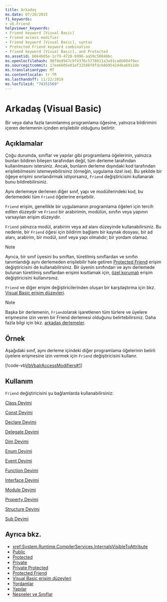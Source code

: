 ```yaml
---
title: Arkadaş
ms.date: 07/20/2015
f1_keywords:
- vb.Friend
helpviewer_keywords:
- Friend keyword [Visual Basic]
- Friend access modifier
- Friend keyword [Visual Basic], syntax
- Protected Friend keyword combination
- Friend keyword [Visual Basic], and Protected
ms.assetid: b664605e-1c79-4728-b996-aa59c50846bc
ms.openlocfilehash: 98f8ed947c9f4376c5778011a3a91ca8b094f9ec
ms.sourcegitcommit: 17ee6605e01ef32506f8fdc686954244ba6911de
ms.translationtype: MT
ms.contentlocale: tr-TR
ms.lasthandoff: 11/22/2019
ms.locfileid: "74351569"
---
```

# <a name="friend-visual-basic"></a>Arkadaş (Visual Basic)
Bir veya daha fazla tanımlanmış programlama öğesine, yalnızca bildirimini içeren derlemenin içinden erişilebilir olduğunu belirtir.  
  
## <a name="remarks"></a>Açıklamalar  
 Çoğu durumda, sınıflar ve yapılar gibi programlama öğelerinin, yalnızca bunları bildiren bileşen tarafından değil, tüm derleme tarafından kullanılmasını istersiniz. Ancak, bunların derleme dışındaki kod tarafından erişilebilmesini istemeyebilirsiniz (örneğin, uygulama özel ise). Bu şekilde bir öğeye erişimi sınırlandırmak istiyorsanız, `Friend` değiştiricisini kullanarak bunu bildirebilirsiniz.  
  
 Aynı derlemeye derlenen diğer sınıf, yapı ve modüllerindeki kod, bu derlemedeki tüm `Friend` öğelerine erişebilir.  
  
 `Friend` erişim, genellikle bir uygulamanın programlama öğeleri için tercih edilen düzeydir ve `Friend` bir arabirimin, modülün, sınıfın veya yapının varsayılan erişim düzeyidir.  
  
 `Friend` yalnızca modül, arabirim veya ad alanı düzeyinde kullanabilirsiniz. Bu nedenle, bir `Friend` öğesi için bildirim bağlamı bir kaynak dosyası, bir ad alanı, arabirim, bir modül, sınıf veya yapı olmalıdır; bir yordam olamaz.  

> [!NOTE]
> Ayrıca, bir sınıf üyesini bu sınıftan, türetilmiş sınıflardan ve sınıfın tanımlandığı aynı derlemeden erişilebilir hale getiren [Protected Friend](protected-friend.md) erişim değiştiricisini de kullanabilirsiniz. Bir üyenin sınıfından ve aynı derlemede bulunan türetilmiş sınıflardan erişimi kısıtlamak için, [özel korumalı](private-protected.md) erişim değiştiricisini kullanırsınız.

 `Friend` ve diğer erişim değiştiricilerinden oluşan bir karşılaştırma için bkz. [Visual Basic erişim düzeyleri](../../../visual-basic/programming-guide/language-features/declared-elements/access-levels.md).  
  
> [!NOTE]
> Başka bir derlemenin, `Friend`olarak işaretlenen tüm türlere ve üyelere erişmesine izin veren bir Friend derlemesi olduğunu belirtebilirsiniz. Daha fazla bilgi için bkz. [arkadaş derlemeler](../../../standard/assembly/friend.md).

## <a name="example"></a>Örnek  
 Aşağıdaki sınıf, aynı derleme içindeki diğer programlama öğelerinin belirli üyelere erişmesine izin vermek için `Friend` değiştiricisini kullanır.  
  
 [!code-vb[VbVbalrAccessModifiers#1](~/samples/snippets/visualbasic/VS_Snippets_VBCSharp/vbvbalraccessmodifiers/vb/class1.vb#1)]  
  
## <a name="usage"></a>Kullanım  
 `Friend` değiştiricisini şu bağlamlarda kullanabilirsiniz:  
  
 [Class Deyimi](../../../visual-basic/language-reference/statements/class-statement.md)  
  
 [Const Deyimi](../../../visual-basic/language-reference/statements/const-statement.md)  
  
 [Declare Deyimi](../../../visual-basic/language-reference/statements/declare-statement.md)  
  
 [Delegate Deyimi](../../../visual-basic/language-reference/statements/delegate-statement.md)  
  
 [Dim Deyimi](../../../visual-basic/language-reference/statements/dim-statement.md)  
  
 [Enum Deyimi](../../../visual-basic/language-reference/statements/enum-statement.md)  
  
 [Event Deyimi](../../../visual-basic/language-reference/statements/event-statement.md)  
  
 [Function Deyimi](../../../visual-basic/language-reference/statements/function-statement.md)  
  
 [Interface Deyimi](../../../visual-basic/language-reference/statements/interface-statement.md)  
  
 [Module Deyimi](../../../visual-basic/language-reference/statements/module-statement.md)  
  
 [Property Deyimi](../../../visual-basic/language-reference/statements/property-statement.md)  
  
 [Structure Deyimi](../../../visual-basic/language-reference/statements/structure-statement.md)  
  
 [Sub Deyimi](../../../visual-basic/language-reference/statements/sub-statement.md)  
  
## <a name="see-also"></a>Ayrıca bkz.

- <xref:System.Runtime.CompilerServices.InternalsVisibleToAttribute>
- [Public](../../../visual-basic/language-reference/modifiers/public.md)
- [Protected](../../../visual-basic/language-reference/modifiers/protected.md)
- [Private](../../../visual-basic/language-reference/modifiers/private.md)
- [Private Protected](./private-protected.md)
- [Protected Friend](./protected-friend.md)
- [Visual Basic erişim düzeyleri](../../../visual-basic/programming-guide/language-features/declared-elements/access-levels.md)
- [Yordamlar](../../../visual-basic/programming-guide/language-features/procedures/index.md)
- [Yapılar](../../../visual-basic/programming-guide/language-features/data-types/structures.md)
- [Nesneler ve Sınıflar](../../../visual-basic/programming-guide/language-features/objects-and-classes/index.md)

